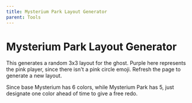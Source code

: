 ```yaml
---
title: Mysterium Park Layout Generator
parent: Tools
---
```


# Mysterium Park Layout Generator

<style>
    .mysterium td {width: 2.5em; height: 1.5em; text-align: center;}
    .mysterium table {border-collapse: separate; border-spacing: 5px;}
</style>

<center>
<div id="mysteriumTable" class="mysterium">
    <!-- The table will be populated by JavaScript -->
</div>
</center>

This generates a random 3x3 layout for the ghost. 
Purple here represents the pink player, since there isn't a pink circle emoji.
Refresh the page to generate a new layout.

Since base Mysterium has 6 colors, while Mysterium Park has 5, 
just designate one color ahead of time to give a free redo.






<script>
    //draw a random item from a list.
    function rD(array){return array[Math.floor(Math.random()*array.length)];} 

    //Fisher–Yates shuffle
    function shuffleArray(array) {
        for (let i = array.length - 1; i > 0; i--) {
            j = Math.floor(Math.random() * (i + 1));
            [array[i], array[j]] = [array[j], array[i]];
        }
        return array;
    }

    const markers = ["⚫","⚪","🔴","🟡","🟣","🔵"," "," "," "];
    shuffledMarkers = shuffleArray(markers);
    console.log(shuffledMarkers);


    // populate table
    table = document.createElement("table");
    for (let i = 0; i < 3; i++) {
        row = document.createElement("tr");
        for (let j = 0; j < 3; j++) {
            cell = document.createElement("td");
            cell.textContent = markers[i * 3 + j];
            row.appendChild(cell);
        }
        table.appendChild(row);
    }
    document.getElementById("mysteriumTable").appendChild(table);

</script>
